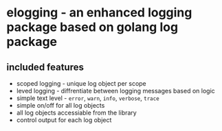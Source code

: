# elogging - an enhanced logging package based on golang log package 

## included features
* scoped logging - unique log object per scope
* leved logging - diffrentiate between logging messages based on logic
* simple text level - `error`, `warn`, `info`, `verbose`, `trace` 
* simple on/off for all log objects
* all log objects accessiable from the library
* control output for each log object 
